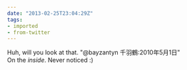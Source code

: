 ```yaml
---
date: "2013-02-25T23:04:29Z"
tags:
- imported
- from-twitter
---
```

Huh, will you look at that. "@bayzantyn 千羽鶴:2010年5月1日"\
On the *inside*. Never noticed :)
